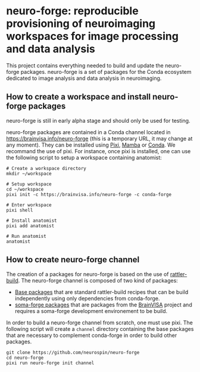 # neuro-forge: reproducible provisioning of neuroimaging workspaces for image processing and data analysis

This project contains everything needed to build and update the neuro-forge packages. neuro-forge is a set of packages for the Conda ecosystem dedicated to image analysis and data analysis in neuroimaging.

## How to create a workspace and install neuro-forge packages

neuro-forge is still in early alpha stage and should only be used for testing.

neuro-forge packages are contained in a Conda channel located in https://brainvisa.info/neuro-forge (this is a temporary URL, it may change at any moment). They can be installed using [Pixi](https://pixi.sh), [Mamba](https://mamba.readthedocs.io) or [Conda](https://docs.conda.io). We recommand the use of pixi. For instance, once pixi is installed, one can use the following script to setup a workspace containing anatomist:

```
# Create a workspace directory
mkdir ~/workspace

# Setup workspace
cd ~/workspace
pixi init -c https://brainvisa.info/neuro-forge -c conda-forge

# Enter workspace
pixi shell

# Install anatomist
pixi add anatomist

# Run anatomist
anatomist
```

## How to create neuro-forge channel

The creation of a packages for neuro-forge is based on the use of [rattler-build](https://prefix-dev.github.io/rattler-build). The neuro-forge channel is composed of two kind of packages:

- [Base packages](https://github.com/neurospin/neuro-forge/tree/main/recipes) that are standard rattler-build recipes that can be build independently using only dependencies from conda-forge.
- [soma-forge packages](https://github.com/neurospin/neuro-forge/tree/main/soma-forge) that are packages from the [BrainVISA](https://brainvisa.info) project and requires a soma-forge development environement to be build.


In order to build a neuro-forge channel from scratch, one must use pixi. The following script will create a `channel` directory containing the base packages that are necessary to complement conda-forge in order to build other packages.

```
git clone https://github.com/neurospin/neuro-forge
cd neuro-forge
pixi run neuro-forge init channel
```

